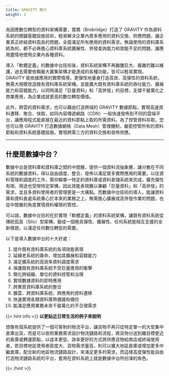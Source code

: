 ```yaml
---
title: GRAVITY 簡介
weight: 1
---
```


為因應數位轉型的資料架構需要，寬橋（Brobridge）打造了 GRAVITY 作為資料系統的關鍵基礎設施技術，輕易解決企業內眾多應用的資料交換、供應問題，讓企業真正終結資料孤島的問題，全面滿足所有應用的資料需求。無論使用的資料庫系統為何，都不必再擔心資料庫系統擴展性、併發查詢能力和效能不足的問題，讓應用盡情地使用企業內各種資料。

導入「軟體定義」的數據中台技術後，資料系統架構不再臃腫巨大、複雜的難以維護，過去需要依賴龐大叢集架構才能達成的各種功能，皆可以輕易實現。GRAVITY 能依據應用的實際情境，更彈性地量身打造高效、高彈性的資料系統，無需大規模改造既有資料庫系統架構。並能擴大既有資料庫系統的吞吐能力、擴展能力和容錯能力，以同時滿足「巨量資料」和「高併發」的目標，支撐千變萬化之商業應用，為企業成就更高的數位轉型價值。

此外，跨雲的資料需求，也可以藉由打造跨域的 GRAVITY 數據節點，實現高速資料遷移、聚合、快取，如同內容傳遞網路（CDN）一般快速發佈到不同的雲端平台，讓應用程式能直接在最近的資料節點上取的所需資料。為了控管資料存取，您也可以用 GRAVITY 打造數據網格（Data Mesh）管理機制，嚴密控管所有的資料節點和資料系統基礎設施，實現跨第三方的資料交換和發佈供應。

---

## 什麼是數據中台？

數據中台是資料庫和資料庫之間的中間層，提供一個資料流抽象層，讓分散在不同系統的數據資料，得以自由調度、整合、發佈以滿足眾多實際應用的需要。以往資料管理和調度的工作，需仰賴單一特定的資料庫或資料倉儲系統來完成，擴充彈性有限、用途也受限特定架構，因此效能表現難以兼顧「巨量資料」和「高併發」的需求，並且多資料使用者的管理更是一大痛點。而數據中台技術的導入，能讓資料庫和資料倉處系統專心於本來的業務之上，無需擔心擴展或高併發作業的問題，也從中間層的角度實現資料權限的管控。

可以說，數據中台目的在於實現「軟體定義」的資料系統架構，讓既有資料系統從傳統孤島（Silo）型架構，變成一個極具彈性、擴展性、任何系統能相互支援的全新樣貌，以滿足任何數位轉型的需要。

以下是導入數據中台的十大好處：

1. 提升既有資料庫系統的各項效能表現
2. 延續老系統的壽命，增加其擴展和容錯能力
3. 滿足擴系統的高效率資料調度需求
4. 保護既有資料庫系統不受巨量應用的衝擊
5. 簡化跨組織、單位的資料控管和治理
6. 實現數據資料的即時應用
7. 跨異質資料庫系統的整合
8. 擴雲、跨資料庫系統、跨應用的資料遷移
9. 快速實現各類資料庫熱備援和備份
10. 能滿足應用業務未來千變萬化的不合理需求

{{< hint info >}}
**以更貼近日常生活的例子來說明**

想像有個系統提供了一個可客制的物流平台，讓貨物不再只從特定單一的大型集中倉庫出貨，而是可以依照業務需求設計物流鏈路和流程，將貨物分送到離目標更近的倉庫或轉運節點，以成本更低、效率更好的方式將供應貨物給商店或終端使用者。若目標地區使用者密度大、貨物需求量高，則可以擴大地區倉庫或增加更多中繼倉庫，配合新的地區物流鏈路設計，來滿足更多的需求。而這樣高度彈性能自由打造物流鏈路系統的平台，套用在資料系統上就是數據中台所扮演的角色。

{{< /hint >}}
